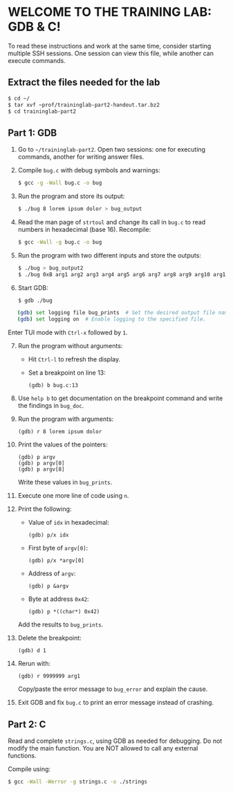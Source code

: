 # WELCOME TO THE TRAINING LAB: GDB & C!

To read these instructions and work at the same time, consider starting multiple SSH sessions. One session can view this file, while another can execute commands.

## Extract the files needed for the lab

```bash
$ cd ~/
$ tar xvf ~prof/traininglab-part2-handout.tar.bz2
$ cd traininglab-part2
```

## Part 1: GDB

1. Go to `~/traininglab-part2`. Open two sessions: one for executing commands, another for writing answer files.

2. Compile `bug.c` with debug symbols and warnings:

   ```bash
   $ gcc -g -Wall bug.c -o bug
   ```

3. Run the program and store its output:

   ```bash
   $ ./bug 8 lorem ipsum dolor > bug_output
   ```

4. Read the man page of `strtoul` and change its call in `bug.c` to read numbers in hexadecimal (base 16). Recompile:

   ```bash
   $ gcc -Wall -g bug.c -o bug
   ```

5. Run the program with two different inputs and store the outputs:

   ```bash
   $ ./bug > bug_output2
   $ ./bug 0xB arg1 arg2 arg3 arg4 arg5 arg6 arg7 arg8 arg9 arg10 arg11 >> bug_output2
   ```

6. Start GDB:

   ```bash
   $ gdb ./bug
   ```
```bash
   (gdb) set logging file bug_prints  # Set the desired output file name.
   (gdb) set logging on  # Enable logging to the specified file.
```
   Enter TUI mode with `Ctrl-x` followed by `1`.

7. Run the program without arguments:

   - Hit `Ctrl-l` to refresh the display.
   - Set a breakpoint on line 13:

     ```
     (gdb) b bug.c:13
     ```

8. Use `help b` to get documentation on the breakpoint command and write the findings in `bug_doc`.

9. Run the program with arguments:

   ```
   (gdb) r 8 lorem ipsum dolor
   ```

10. Print the values of the pointers:

    ```
    (gdb) p argv
    (gdb) p argv[0]
    (gdb) p argv[8]
    ```

    Write these values in `bug_prints`.

11. Execute one more line of code using `n`.

12. Print the following:

    - Value of `idx` in hexadecimal: 

      ```
      (gdb) p/x idx
      ```

    - First byte of `argv[0]`:

      ```
      (gdb) p/x *argv[0]
      ```

    - Address of `argv`:

      ```
      (gdb) p &argv
      ```

    - Byte at address `0x42`:

      ```
      (gdb) p *((char*) 0x42)
      ```

    Add the results to `bug_prints`.

13. Delete the breakpoint:

    ```
    (gdb) d 1
    ```

14. Rerun with:

    ```
    (gdb) r 9999999 arg1
    ```

    Copy/paste the error message to `bug_error` and explain the cause.

15. Exit GDB and fix `bug.c` to print an error message instead of crashing.

## Part 2: C

Read and complete `strings.c`, using GDB as needed for debugging. Do not modify the main function. You are NOT allowed to call any external functions.

Compile using:

```bash
$ gcc -Wall -Werror -g strings.c -o ./strings
```

